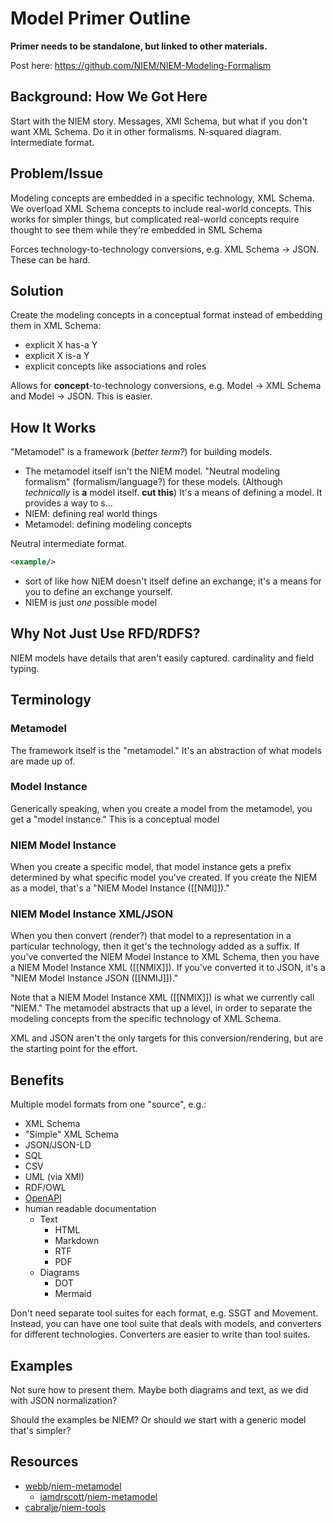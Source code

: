 # Model Primer Outline

**Primer needs to be standalone, but linked to other materials.**

Post here: https://github.com/NIEM/NIEM-Modeling-Formalism

## Background: How We Got Here

Start with the NIEM story. Messages, XMl Schema, but what if you don't want XML Schema. Do it in other formalisms. N-squared diagram. Intermediate format.

## Problem/Issue

Modeling concepts are embedded in a specific technology, XML Schema. We overload XML Schema concepts to include real-world concepts. This works for simpler things, but complicated real-world concepts require thought to see them while they're embedded in SML Schema

Forces technology-to-technology conversions, e.g. XML Schema -> JSON. These can be hard.

## Solution

Create the modeling concepts in a conceptual format instead of embedding them in XML Schema:

- explicit X has-a Y
- explicit X is-a Y
- explicit concepts like associations and roles
	
Allows for **concept**-to-technology conversions, e.g. Model -> XML Schema and Model -> JSON. This is easier.

## How It Works

"Metamodel" is a framework (_better term?_) for building models.

- The metamodel itself isn't the NIEM model. "Neutral modeling formalism" (formalism/language?) for these models. (Although _technically_ is **a** model itself. **cut this**) It's a means of defining a model. It provides a way to s...
- NIEM: defining real world things
- Metamodel: defining modeling concepts

Neutral intermediate format.

```xml
<example/>

```


- sort of like how NIEM doesn't itself define an exchange; it's a means for you to define an exchange yourself.
- NIEM is just _one_ possible model

## Why Not Just Use RFD/RDFS?

NIEM models have details that aren't easily captured. cardinality and field typing.

## Terminology

### Metamodel

The framework itself is the "metamodel." It's an abstraction of what models are made up of.

### Model Instance

Generically speaking, when you create a model from the metamodel, you get a "model instance." This is a conceptual model 

### NIEM Model Instance

When you create a specific model, that model instance gets a prefix determined by what specific model you've created. If you create the NIEM as a model, that's a "NIEM Model Instance ([[NMI]])."

### NIEM Model Instance XML/JSON

When you then convert (render?) that model to a representation in a particular technology, then it get's the technology added as a suffix. If you've converted the NIEM Model Instance to XML Schema, then you have a NIEM Model Instance XML ([[NMIX]]). If you've converted it to JSON, it's a "NIEM Model Instance JSON ([[NMIJ]])."

Note that a NIEM Model Instance XML ([[NMIX]]) is what we currently call "NIEM." The metamodel abstracts that up a level, in order to separate the modeling concepts from the specific technology of XML Schema.

XML and JSON aren't the only targets for this conversion/rendering, but are the starting point for the effort.

## Benefits

Multiple model formats from one "source", e.g.:

- XML Schema
- "Simple" XML Schema
- JSON/JSON-LD
- SQL
- CSV
- UML (via XMI)
- RDF/OWL
- [OpenAPI](https://en.wikipedia.org/wiki/OpenAPI_Specification)
- human readable documentation
	- Text
		- HTML
		- Markdown
		- RTF
		- PDF
	- Diagrams
		- DOT
		- Mermaid

Don't need separate tool suites for each format, e.g. SSGT and Movement. Instead, you can have one tool suite that deals with models, and converters for different technologies. Converters are easier to write than tool suites.

## Examples

Not sure how to present them. Maybe both diagrams and text, as we did with JSON normalization?

Should the examples be NIEM? Or should we start with a generic model that's simpler?

## Resources

- [webb](https://github.com/webb)/[niem-metamodel](https://github.com/webb/niem-metamodel)
	- [iamdrscott](https://github.com/iamdrscott)/[niem-metamodel](https://github.com/iamdrscott/niem-metamodel)
- [cabralje](https://github.com/cabralje)/[niem-tools](https://github.com/cabralje/niem-tools)

